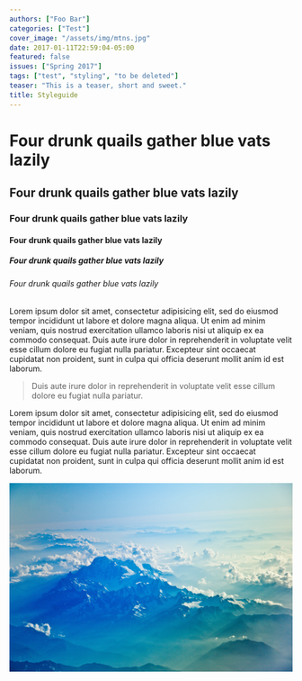 ```yaml
---
authors: ["Foo Bar"]
categories: ["Test"]
cover_image: "/assets/img/mtns.jpg"
date: 2017-01-11T22:59:04-05:00
featured: false
issues: ["Spring 2017"]
tags: ["test", "styling", "to be deleted"]
teaser: "This is a teaser, short and sweet."
title: Styleguide
---
```

# Four drunk quails gather blue vats lazily
## Four drunk quails gather blue vats lazily
### Four drunk quails gather blue vats lazily
#### Four drunk quails gather blue vats lazily
##### Four drunk quails gather blue vats lazily
###### Four drunk quails gather blue vats lazily

Lorem ipsum dolor sit amet, consectetur adipisicing elit, sed do eiusmod tempor incididunt ut labore et dolore magna aliqua. Ut enim ad minim veniam, quis nostrud exercitation ullamco laboris nisi ut aliquip ex ea commodo consequat. Duis aute irure dolor in reprehenderit in voluptate velit esse cillum dolore eu fugiat nulla pariatur. Excepteur sint occaecat cupidatat non proident, sunt in culpa qui officia deserunt mollit anim id est laborum.

> Duis aute irure dolor in reprehenderit in voluptate velit esse cillum dolore eu fugiat nulla pariatur.

Lorem ipsum dolor sit amet, consectetur adipisicing elit, sed do eiusmod tempor incididunt ut labore et dolore magna aliqua. Ut enim ad minim veniam, quis nostrud exercitation ullamco laboris nisi ut aliquip ex ea commodo consequat. Duis aute irure dolor in reprehenderit in voluptate velit esse cillum dolore eu fugiat nulla pariatur. Excepteur sint occaecat cupidatat non proident, sunt in culpa qui officia deserunt mollit anim id est laborum.

![A picture of mountains](/assets/img/mtns.jpg)
